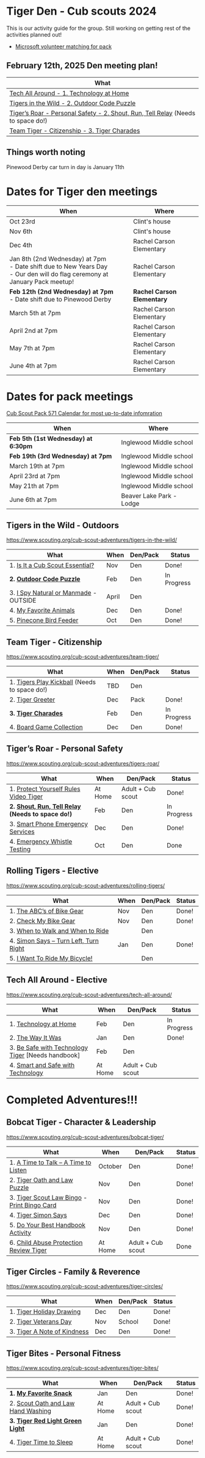 # Tiger Den - Cub scouts 2024

This is our activity guide for the group.  Still working on getting rest of the activities planned out!
- [Microsoft volunteer matching for pack](https://microsoft.benevity.org/cause/840-B_5BXRW2RR27/project/2TXQUM5M3D)

## February 12th, 2025 Den meeting plan!
| What | 
| --- |
| [Tech All Around - 1. Technology at Home](https://www.scouting.org/cub-scout-activities/technology-at-home/) |
| [Tigers in the Wild - 2. Outdoor Code Puzzle](https://www.scouting.org/cub-scout-activities/outdoor-code-puzzle/) |
| [Tiger’s Roar - Personal Safety - 2. Shout, Run, Tell Relay](https://www.scouting.org/cub-scout-activities/shout-run-tell-relay/) (Needs to space do!) | 
| [Team Tiger - Citizenship - 3. Tiger Charades](https://www.scouting.org/cub-scout-activities/tiger-charades/) 

## Things worth noting

Pinewood Derby car turn in day is January 11th

# Dates for Tiger den meetings

| When| Where | 
| --- | --- | 
| Oct 23rd | Clint's house |
| Nov 6th | Clint's house |
| Dec 4th | Rachel Carson Elementary |
| Jan 8th (2nd Wednesday) at 7pm<br/>- Date shift due to New Years Day<br/>- Our den will do flag ceremony at January Pack meetup! | Rachel Carson Elementary |
| **Feb 12th (2nd Wednesday) at 7pm**<br/>- Date shift due to Pinewood Derby | **Rachel Carson Elementary** |
| March 5th at 7pm | Rachel Carson Elementary |
| April 2nd at 7pm | Rachel Carson Elementary |
| May 7th at 7pm | Rachel Carson Elementary |
| June 4th at 7pm | Rachel Carson Elementary |

# Dates for pack meetings

[Cub Scout Pack 571 Calendar for most up-to-date infomration](https://cubpack571.org/pack-571-calendar)
 
| When| Where | 
| --- | --- | 
| **Feb 5th (1st Wednesday) at 6:30pm** | Inglewood Middle school |
| **Feb 19th (3rd Wednesday) at 7pm** | Inglewood Middle school |
| March 19th at 7pm | Inglewood Middle school |
| April 23rd at 7pm | Inglewood Middle school |
| May 21th at 7pm | Inglewood Middle school |
| June 6th at 7pm | Beaver Lake Park - Lodge |

## Tigers in the Wild - Outdoors
https://www.scouting.org/cub-scout-adventures/tigers-in-the-wild/

| What | When | Den/Pack | Status |
| --- | --- | --- | --- |
| 1. [Is It a Cub Scout Essential?](https://www.scouting.org/cub-scout-activities/is-it-a-cub-scout-essential/) | Nov | Den | Done! |
| **2. [Outdoor Code Puzzle](https://www.scouting.org/cub-scout-activities/outdoor-code-puzzle/)** | Feb | Den | In Progress |
| 3. [I Spy Natural or Manmade](https://www.scouting.org/cub-scout-activities/i-spy-natural-or-manmade/) - OUTSIDE | April | Den |  |
| 4. [My Favorite Animals](https://www.scouting.org/cub-scout-activities/my-favorite-animals/) | Dec | Den | Done! |
| 5. [Pinecone Bird Feeder](https://www.scouting.org/cub-scout-activities/pinecone-bird-feeder/) | Oct | Den | Done! |

## Team Tiger - Citizenship
https://www.scouting.org/cub-scout-adventures/team-tiger/

| What | When | Den/Pack | Status |
| --- | --- | --- | --- |
| 1. [Tigers Play Kickball](https://www.scouting.org/cub-scout-activities/tigers-play-kickball/) (Needs to space do!) | TBD | Den |  |
| 2. [Tiger Greeter](https://www.scouting.org/cub-scout-activities/tiger-greeter/) | Dec | Pack | Done! |
| **3. [Tiger Charades](https://www.scouting.org/cub-scout-activities/tiger-charades/)** | Feb | Den | In Progress |
| 4. [Board Game Collection](https://www.scouting.org/cub-scout-activities/board-game-collection/) | Dec | Den | Done! |

## Tiger’s Roar - Personal Safety
https://www.scouting.org/cub-scout-adventures/tigers-roar/

| What | When | Den/Pack | Status |
| --- | --- | --- | --- |
| 1. [Protect Yourself Rules Video Tiger](https://www.scouting.org/cub-scout-activities/protect-yourself-rules-video-tiger/) | At Home | Adult + Cub scout | Done! |
| **2. [Shout, Run, Tell Relay](https://www.scouting.org/cub-scout-activities/shout-run-tell-relay/) (Needs to space do!)** | Feb | Den |  In Progress |
| 3. [Smart Phone Emergency Services](https://www.scouting.org/cub-scout-activities/smart-phone-emergency-services/) | Dec | Den | Done! |
| 4. [Emergency Whistle Testing](https://www.scouting.org/cub-scout-activities/emergency-whistle-testing/) | Oct | Den | Done |

## Rolling Tigers - Elective
https://www.scouting.org/cub-scout-adventures/rolling-tigers/

| What | When | Den/Pack | Status |
| --- | --- | --- | --- |
| 1. [The ABC’s of Bike Gear](https://www.scouting.org/cub-scout-activities/the-abcs-of-bike-gear/) | Nov | Den | Done! |
| 2. [Check My Bike Gear](https://www.scouting.org/cub-scout-activities/check-my-bike-gear/) | Nov | Den | Done! |
| 3. [When to Walk and When to Ride](https://www.scouting.org/cub-scout-activities/when-to-walk-and-when-to-ride/) |  | Den |  |
| 4. [Simon Says – Turn Left, Turn Right](https://www.scouting.org/cub-scout-activities/simon-says-turn-left-turn-right/) | Jan | Den | Done! |
| 5. [I Want To Ride My Bicycle!](https://www.scouting.org/cub-scout-activities/i-want-to-ride-my-bicycle/) |  | Den |  |

## Tech All Around - Elective
https://www.scouting.org/cub-scout-adventures/tech-all-around/

| What | When | Den/Pack | Status |
| --- | --- | --- | --- |
| 1. [Technology at Home](https://www.scouting.org/cub-scout-activities/technology-at-home/) | Feb | Den | In Progress |
| 2. [The Way It Was](https://www.scouting.org/cub-scout-activities/the-way-it-was/) | Jan | Den | Done! |
| 3. [Be Safe with Technology Tiger](https://www.scouting.org/cub-scout-activities/be-safe-with-technology-tiger/) [Needs handbook] | Feb | Den |  |
| 4. [Smart and Safe with Technology](https://www.scouting.org/cub-scout-activities/smart-and-safe-with-technology/) | At Home | Adult + Cub scout |  |

# Completed Adventures!!!

## Bobcat Tiger - Character & Leadership
https://www.scouting.org/cub-scout-adventures/bobcat-tiger/

| What | When | Den/Pack | Status |
| --- | --- | --- | --- |
| 1. [A Time to Talk – A Time to Listen](https://www.scouting.org/cub-scout-activities/a-time-to-talk-a-time-to-listen/) | October | Den |  Done! |
| 2. [Tiger Oath and Law Puzzle](https://www.scouting.org/cub-scout-activities/tiger-oath-and-law-puzzle/) | Nov | Den | Done! | 
| 3. [Tiger Scout Law Bingo](https://www.scouting.org/cub-scout-activities/tiger-scout-law-bingo/) - [Print Bingo Card](https://filestore.scouting.org/filestore/cubscouts/adventure-resources/tiger/Tiger%20Bobcat%203%20Scout%20Law%20Bingo.pdf) | Nov | Den | Done! |
| 4. [Tiger Simon Says](https://www.scouting.org/cub-scout-activities/tiger-simon-says/) | Dec | Den | Done! |
| 5. [Do Your Best Handbook Activity](https://www.scouting.org/cub-scout-activities/do-your-best-handbook-activity/) | Nov | Den | Done! |
| 6. [Child Abuse Protection Review Tiger](https://www.scouting.org/cub-scout-activities/child-abuse-protection-review-tiger/) | At Home | Adult + Cub scout | Done |

## Tiger Circles - Family & Reverence
https://www.scouting.org/cub-scout-adventures/tiger-circles/

| What | When | Den/Pack | Status |
| --- | --- | --- | --- |
| 1. [Tiger Holiday Drawing](https://www.scouting.org/cub-scout-activities/tiger-holiday-drawing/) | Dec | Den | Done! |
| 2. [Tiger Veterans Day](https://www.scouting.org/cub-scout-activities/tiger-veterans-day/) | Nov | School | Done! |
| 3. [Tiger A Note of Kindness](https://www.scouting.org/cub-scout-activities/tiger-a-note-of-kindness/) | Dec | Den | Done! |

## Tiger Bites - Personal Fitness
https://www.scouting.org/cub-scout-adventures/tiger-bites/

| What | When | Den/Pack | Status |
| --- | --- | --- | --- |
| **1. [My Favorite Snack](https://www.scouting.org/cub-scout-activities/my-favorite-snack/)** | Jan | Den | Done! |
| 2. [Scout Oath and Law Hand Washing](https://www.scouting.org/cub-scout-activities/scout-oath-and-law-hand-washing/)  | At Home | Adult + Cub scout | Done! |
| **3. [Tiger Red Light Green Light](https://www.scouting.org/cub-scout-activities/tiger-red-light-green-light/)** | Jan | Den | Done! |
| 4. [Tiger Time to Sleep](https://www.scouting.org/cub-scout-activities/tiger-time-to-sleep/) | At Home | Adult + Cub scout | Done! |
